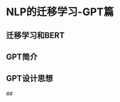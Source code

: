 # NLP的迁移学习-GPT篇

## 迁移学习和BERT

## GPT简介

## GPT设计思想

##　
<!--stackedit_data:
eyJoaXN0b3J5IjpbLTI3NDgzNDY5NSwtMTYwMzA2Nzk1MV19
-->